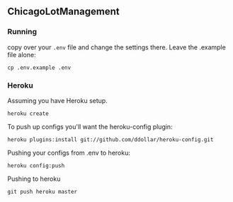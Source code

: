 ## ChicagoLotManagement

### Running

copy over your `.env` file and change the settings there. Leave the .example file alone:

```
cp .env.example .env
```

### Heroku

Assuming you have Heroku setup.

```
heroku create
```

To push up configs you'll want the heroku-config plugin:

```
heroku plugins:install git://github.com/ddollar/heroku-config.git
```

Pushing your configs from .env to heroku:


```
heroku config:push
```

Pushing to heroku

```
git push heroku master
```



